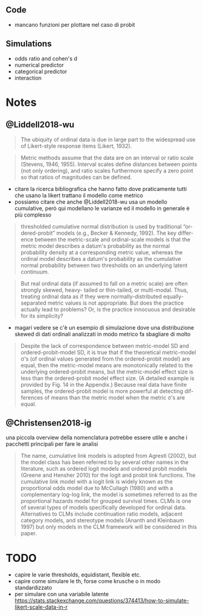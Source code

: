 ## Code

- mancano funzioni per plottare nel caso di probit

## Simulations

- odds ratio and cohen's d
- numerical predictor
- categorical predictor
- interaction

# Notes

## @Liddell2018-wu

> The ubiquity of ordinal data is due in large part to the widespread use of Likert-style response items (Likert, 1932).

> Metric methods assume that the data are on an interval or ratio scale (Stevens, 1946, 1955). Interval scales define distances between points (not only ordering), and ratio scales furthermore specify a zero point so that ratios of magnitudes can be defined.

- citare la ricerca bibliografica che hanno fatto dove praticamente tutti che usano la likert trattano il modello come metrico
- possiamo citare che anche @Liddell2018-wu usa un modello cumulative, però qui modellano le varianze ed il modello in generale è più complesso

> thresholded cumulative normal distribution is used by traditional “or- dered-probit” models (e.g., Becker & Kennedy, 1992). The key differ- ence between the metric-scale and ordinal-scale models is that the metric model describes a datum's probability as the normal probability density at a corresponding metric value, whereas the ordinal model describes a datum's probability as the cumulative normal probability between two thresholds on an underlying latent continuum.

>But real ordinal data (if assumed to fall on a metric scale) are often strongly skewed, heavy- tailed or thin-tailed, or multi-modal. Thus, treating ordinal data as if they were normally-distributed equally-separated metric values is not appropriate. But does the practice actually lead to problems? Or, is the practice innocuous and desirable for its simplicity?

- magari vedere se c'è un esempio di simulazione dove una distribuzione skewed di dati ordinali analizzati in modo metrico fa sbagliare di molto 


> Despite the lack of correspondence between metric-model SD and ordered-probit-model SD, it is true that if the theoretical metric-model σ’s (of ordinal values generated from the ordered-probit model) are equal, then the metric-model means are monotonically related to the underlying ordered-probit means, but the metric-model effect size is less than the ordered-probit model effect size. (A detailed example is provided by Fig. 14 in the Appendix.) Because real data have finite samples, the ordered-probit model is more powerful at detecting dif- ferences of means than the metric model when the metric σ’s are equal.

## @Christensen2018-ig

una piccola overview della nomenclatura potrebbe essere utile e anche i pacchetti principali per fare le analisi

> The name, cumulative link models is adopted from Agresti (2002), but the model class has been referred to by several other names in the literature, such as ordered logit models and ordered probit models (Greene and Hensher 2010) for the logit and probit link functions. The cumulative link model with a logit link is widely known as the proportional odds model due to McCullagh (1980) and with a complementary log-log link, the model is sometimes referred to as the proportional hazards model for grouped survival times. CLMs is one of several types of models specifically developed for ordinal data. Alternatives to CLMs include continuation ratio models, adjacent category models, and stereotype models (Ananth and Kleinbaum 1997) but only models in the CLM framework will be considered in this paper.

# TODO

- capire le varie thresholds, equidistant, flexible etc.
- capire come simulare le th, forse come krusche o in modo standardizzato  
- per simulare con una variabile latente https://stats.stackexchange.com/questions/374413/how-to-simulate-likert-scale-data-in-r
